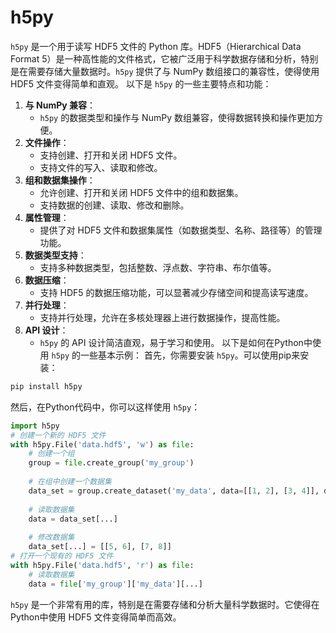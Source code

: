 # h5py

`h5py` 是一个用于读写 HDF5 文件的 Python 库。HDF5（Hierarchical Data Format 5）是一种高性能的文件格式，它被广泛用于科学数据存储和分析，特别是在需要存储大量数据时。`h5py` 提供了与 NumPy 数组接口的兼容性，使得使用 HDF5 文件变得简单和直观。 以下是 `h5py` 的一些主要特点和功能：

1. **与 NumPy 兼容**：
   * `h5py` 的数据类型和操作与 NumPy 数组兼容，使得数据转换和操作更加方便。
2. **文件操作**：
   * 支持创建、打开和关闭 HDF5 文件。
   * 支持文件的写入、读取和修改。
3. **组和数据集操作**：
   * 允许创建、打开和关闭 HDF5 文件中的组和数据集。
   * 支持数据的创建、读取、修改和删除。
4. **属性管理**：
   * 提供了对 HDF5 文件和数据集属性（如数据类型、名称、路径等）的管理功能。
5. **数据类型支持**：
   * 支持多种数据类型，包括整数、浮点数、字符串、布尔值等。
6. **数据压缩**：
   * 支持 HDF5 的数据压缩功能，可以显著减少存储空间和提高读写速度。
7. **并行处理**：
   * 支持并行处理，允许在多核处理器上进行数据操作，提高性能。
8. **API 设计**：
   * `h5py` 的 API 设计简洁直观，易于学习和使用。 以下是如何在Python中使用 `h5py` 的一些基本示例： 首先，你需要安装 `h5py`。可以使用pip来安装：

```bash
pip install h5py
```

然后，在Python代码中，你可以这样使用 `h5py`：

```python
import h5py
# 创建一个新的 HDF5 文件
with h5py.File('data.hdf5', 'w') as file:
    # 创建一个组
    group = file.create_group('my_group')
    
    # 在组中创建一个数据集
    data_set = group.create_dataset('my_data', data=[[1, 2], [3, 4]], dtype='int32')
    
    # 读取数据集
    data = data_set[...]
    
    # 修改数据集
    data_set[...] = [[5, 6], [7, 8]]
# 打开一个现有的 HDF5 文件
with h5py.File('data.hdf5', 'r') as file:
    # 读取数据集
    data = file['my_group']['my_data'][...]
```

`h5py` 是一个非常有用的库，特别是在需要存储和分析大量科学数据时。它使得在Python中使用 HDF5 文件变得简单而高效。
